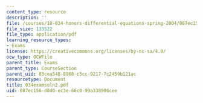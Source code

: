 ```yaml
---
content_type: resource
description: ''
file: /courses/18-034-honors-differential-equations-spring-2004/087ec156d8d0ec3e66c099a338906cee_034examsoln2.pdf
file_size: 133522
file_type: application/pdf
learning_resource_types:
- Exams
license: https://creativecommons.org/licenses/by-nc-sa/4.0/
ocw_type: OCWFile
parent_title: Exams
parent_type: CourseSection
parent_uid: 83cea548-8968-c5cc-9217-7c2459b121ac
resourcetype: Document
title: 034examsoln2.pdf
uid: 087ec156-d8d0-ec3e-66c0-99a338906cee
---
```

